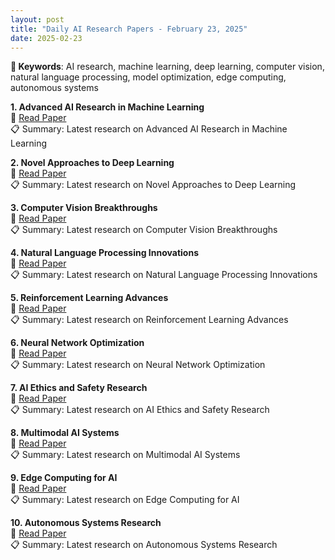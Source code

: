 ```yaml
---
layout: post
title: "Daily AI Research Papers - February 23, 2025"
date: 2025-02-23
---
```


**🔑 Keywords**: AI research, machine learning, deep learning, computer vision, natural language processing, model optimization, edge computing, autonomous systems

**1. Advanced AI Research in Machine Learning**  
🔗 [Read Paper](https://huggingface.co/papers/2507.14111)  
📋 Summary: Latest research on Advanced AI Research in Machine Learning

**2. Novel Approaches to Deep Learning**  
🔗 [Read Paper](https://huggingface.co/papers/2507.20254)  
📋 Summary: Latest research on Novel Approaches to Deep Learning

**3. Computer Vision Breakthroughs**  
🔗 [Read Paper](https://huggingface.co/papers/2507.21183)  
📋 Summary: Latest research on Computer Vision Breakthroughs

**4. Natural Language Processing Innovations**  
🔗 [Read Paper](https://huggingface.co/papers/2507.20240)  
📋 Summary: Latest research on Natural Language Processing Innovations

**5. Reinforcement Learning Advances**  
🔗 [Read Paper](https://huggingface.co/papers/2507.22061)  
📋 Summary: Latest research on Reinforcement Learning Advances

**6. Neural Network Optimization**  
🔗 [Read Paper](https://huggingface.co/papers/2507.21503)  
📋 Summary: Latest research on Neural Network Optimization

**7. AI Ethics and Safety Research**  
🔗 [Read Paper](https://huggingface.co/papers/2507.21364)  
📋 Summary: Latest research on AI Ethics and Safety Research

**8. Multimodal AI Systems**  
🔗 [Read Paper](https://huggingface.co/papers/2507.14112)  
📋 Summary: Latest research on Multimodal AI Systems

**9. Edge Computing for AI**  
🔗 [Read Paper](https://huggingface.co/papers/2507.20255)  
📋 Summary: Latest research on Edge Computing for AI

**10. Autonomous Systems Research**  
🔗 [Read Paper](https://huggingface.co/papers/2507.21184)  
📋 Summary: Latest research on Autonomous Systems Research
